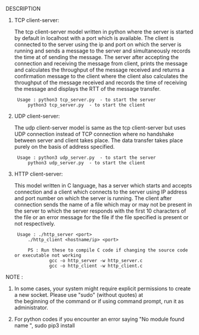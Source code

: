 DESCRIPTION 

1) TCP client-server:
	
	The tcp client-server model written in python where the server is started by default in localhost with a port which is available. The client is connected to the server using the ip and port on which the server is running and sends a message to the server and simultaneously records the time at of sending the message. The server after accepting the connection and receiving the message from client, prints the message and calculates the throughput of the message received and returns a confirmation message to the client where the client also calculates the throughput of the message received and records the time of receiving the message and displays the RTT of the message transfer.

		Usage : python3 tcp_server.py  - to start the server
			python3 tcp_server.py  - to start the client

2) UDP client-server:

	The udp client-server model is same as the tcp client-server but uses UDP connection instead of TCP connection where no handshake between server and client takes place. The data transfer takes place purely on the basis of address specified.

		Usage : python3 udp_server.py  - to start the server
			python3 udp_server.py  - to start the client

3) HTTP client-server:
	
	This model written in C language, has a server which starts and accepts connection and a client which connects to the server using IP address and port number on which the server is running. The client after connection sends the name of a file which may or may not be present in the server to which the server responds with the first 10 characters of the file or an error message for the file if the file specified is present or not respectively.

		Usage : ./http_server <port>
			./http_client <hostname/ip> <port>

			PS : Run these to compile C code if changing the source code or executable not working
					gcc -o http_server -w http_server.c
					gcc -o http_client -w http_client.c


NOTE : 

1) In some cases, your system might require explicit permissions to create a new socket. Please use "sudo" (without quotes) at 	
	the beginning of the command or if using command prompt, run it as administrator.
	
2) For python codes if you encounter an error saying "No module found name <xyz>",
	   	  sudo pip3 install <xyz>



